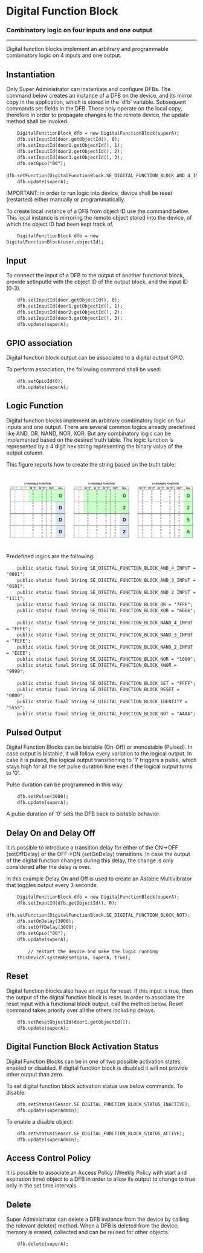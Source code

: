 # Digital Function Block

### Combinatory logic on four inputs and one output

---

Digital function blocks implement an arbitrary and programmable combinatory logic on 4 inputs and one output.
 
## Instantiation
Only Super Administrator can instantiate and configure DFBs. 
The command below creates an instance of a DFB on the device, and its mirror copy in the application, which is stored in the 'dfb' variable.
Subsequent commands set fields in the DFB. These only operate on the local copy, therefore in order to propagate changes to the remote device, the update method shall be invoked.

```                                       
	DigitalFunctionBlock dfb = new DigitalFunctionBlock(superA);
	dfb.setInputId(door.getObjectId(), 0);
	dfb.setInputId(door1.getObjectId(), 1);
	dfb.setInputId(door2.getObjectId(), 2);
	dfb.setInputId(door3.getObjectId(), 3);
	dfb.setGpio("00");
	dfb.setFunction(DigitalFunctionBlock.SE_DIGITAL_FUNCTION_BLOCK_AND_4_INPUT);
	dfb.update(superA);
```

IMPORTANT: in order to run logic into device, device shall be reset (restarted) either manually or programmatically.

To create local instance of a DFB from object ID use the command below. This local instance is mirroring the remote object stored into the device, of which the object ID had been kept track of.
```
	DigitalFunctionBlock dfb = new DigitalFunctionBlock(user,objectId);
```
## Input 
To connect the input of a DFB to the output of another functional block, provide setInputId with the object ID of the output block, and the input ID (0-3).

``` 
	dfb.setInputId(door.getObjectId(), 0);
	dfb.setInputId(door1.getObjectId(), 1);
	dfb.setInputId(door2.getObjectId(), 2);
	dfb.setInputId(door3.getObjectId(), 3);
	dfb.update(superA);
```

## GPIO association
Digital function block output can be associated to a digital output GPIO.

To perform association, the following command shall be used:
```
	dfb.setGpioId(0);
	dfb.update(superA);
```
## Logic Function
Digital function blocks implement an arbitrary combinatory logic on four inputs and one output. There are several common logics already predefined like AND, OR, NAND, NOR, XOR. But any combinatory logic can be implemented based on the desired truth table. The logic function is represented by a 4 digit hex string representing the binary value of the output column.

This figure reports how to create the string based on the truth table:

<p align="center">
  <br />
  <img src="/img/dfb_truth_table.PNG" width="800px" alt="Truth table conversion" >
  <br />
</p>

Predefined logics are the following:
```
	public static final String SE_DIGITAL_FUNCTION_BLOCK_AND_4_INPUT = "0001";
	public static final String SE_DIGITAL_FUNCTION_BLOCK_AND_3_INPUT = "0101";
	public static final String SE_DIGITAL_FUNCTION_BLOCK_AND_2_INPUT = "1111";
	public static final String SE_DIGITAL_FUNCTION_BLOCK_OR = "7FFF";
	public static final String SE_DIGITAL_FUNCTION_BLOCK_XOR = "6666";
	
	public static final String SE_DIGITAL_FUNCTION_BLOCK_NAND_4_INPUT = "FFFE";
	public static final String SE_DIGITAL_FUNCTION_BLOCK_NAND_3_INPUT = "FEFE";
	public static final String SE_DIGITAL_FUNCTION_BLOCK_NAND_2_INPUT = "EEEE";
	public static final String SE_DIGITAL_FUNCTION_BLOCK_NOR = "1000";
	public static final String SE_DIGITAL_FUNCTION_BLOCK_XNOR = "9999";
	
	public static final String SE_DIGITAL_FUNCTION_BLOCK_SET = "FFFF";
	public static final String SE_DIGITAL_FUNCTION_BLOCK_RESET = "0000";
	public static final String SE_DIGITAL_FUNCTION_BLOCK_IDENTITY = "5555";
	public static final String SE_DIGITAL_FUNCTION_BLOCK_NOT = "AAAA";
```

## Pulsed Output
Digital Function Blocks can be bistable (On-Off) or monostable (Pulsed). In case output is bistable, it will follow every variation to the logical output. In case it is pulsed, the logical output transitioning to '1' triggers a pulse, which stays high for all the set pulse duration time even if the logical output turns to '0'.

Pulse duration can be programmed in this way:
```
	dfb.setPulse(3000);
	dfb.update(superA);
```
A pulse duration of '0' sets the DFB back to bistable behavior.

## Delay On and Delay Off
It is possible to introduce a transition delay for either of the ON->OFF (setOffDelay) or the OFF->ON (setOnDelay) transitions. 
In case the output of the digital function changes during this delay, the change is only considered after the delay is over.

In this example Delay On and Off is used to create an Astable Multivibrator that toggles output every 3 seconds.
```
	DigitalFunctionBlock dfb = new DigitalFunctionBlock(superA);
	dfb.setInputId(dfb.getObjectId(), 0);
	dfb.setFunction(DigitalFunctionBlock.SE_DIGITAL_FUNCTION_BLOCK_NOT);
	dfb.setOnDelay(3000);
	dfb.setOffDelay(3000);
	dfb.setGpio("00");
	dfb.update(superA);
	
		// restart the device and make the logic running
	thisDevice.systemReset(pin, superA, true);
```

## Reset
Digital function blocks also have an input for reset. If this input is true, then the output of the digital function block is reset. In order to associate the reset input with a functional block output, call the method below. Reset command takes priority over all the others including delays.

```
	dfb.setResetObjectId(door1.getObjectId());
	dfb.update(superA);
```

## Digital Function Block Activation Status
Digital Function Blocks can be in one of two possible activation states: enabled or disabled. If digital function block is disabled it will not provide other output than zero.

To set digital function block activation status use below commands.
To disable:
```                      
	dfb.setStatus(Sensor.SE_DIGITAL_FUNCTION_BLOCK_STATUS_INACTIVE);
	dfb.update(superAdmin);
```
To enable a disable object:
```
	dfb.setStatus(Sensor.SE_DIGITAL_FUNCTION_BLOCK_STATUS_ACTIVE);
	dfb.update(superAdmin);
```
## Access Control Policy
It is possible to associate an Access Policy (Weekly Policy with start and expiration time) object to a DFB in order to allow its output to change to true only in the set time intervals.

## Delete
Super Administrator can delete a DFB instance from the device by calling the relevant delete() method. When a DFB is deleted from the device, memory is erased, collected and can be reused for other objects.
```
	dfb.delete(superA);
```
